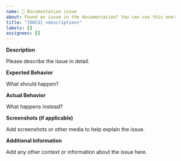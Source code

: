 ```yaml
---
name: 📄 Documentation issue
about: Found an issue in the documentation? You can use this one!
title: "[DOCS] <description>"
labels: []
assignees: []
---
```


**Description**

Please describe the issue in detail.

**Expected Behavior**

What should happen?

**Actual Behavior**

What happens instead?

**Screenshots (if applicable)**

Add screenshots or other media to help explain the issue.

**Additional Information**

Add any other context or information about the issue here.
